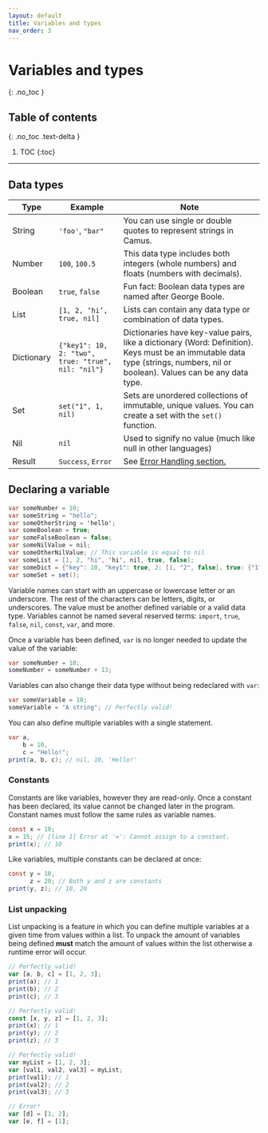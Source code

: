 ```yaml
---
layout: default
title: Variables and types
nav_order: 3
---
```


# Variables and types
{: .no_toc }

## Table of contents
{: .no_toc .text-delta }

1. TOC
{:toc}

---
## Data types

| Type       | Example                                            | Note                                                                                                                                                                          |
| ---------- | -------------------------------------------------- | ----------------------------------------------------------------------------------------------------------------------------------------------------------------------------- |
| String     | `'foo'`, `"bar"`                                   | You can use single or double quotes to represent strings in Camus.                                                                                                            |
| Number     | `100`, `100.5`                                     | This data type includes both integers (whole numbers) and floats (numbers with decimals).                                                                                     |
| Boolean    | `true`, `false`                                    | Fun fact: Boolean data types are named after George Boole.                                                                                                                    |
| List       | `[1, 2, ‘hi’, true, nil]`                          | Lists can contain any data type or combination of data types.                                                                                                                 |
| Dictionary | `{"key1": 10, 2: "two", true: "true", nil: "nil"}` | Dictionaries have key-value pairs, like a dictionary (Word: Definition). Keys must be an immutable data type (strings, numbers, nil or boolean). Values can be any data type. |
| Set        | `set("1", 1, nil)`                                 | Sets are unordered collections of immutable, unique values. You can create a set with the `set()` function.                                                                   |
| Nil        | `nil`                                              | Used to signify no value (much like null in other languages)                                                                                                                  |
| Result     | `Success`, `Error`                                 | See [Error Handling section.](/docs/error-handling)                                                                                                                           |

## Declaring a variable

```cs
var someNumber = 10;
var someString = "hello";
var someOtherString = 'hello';
var someBoolean = true;
var someFalseBoolean = false;
var someNilValue = nil;
var someOtherNilValue; // This variable is equal to nil
var someList = [1, 2, "hi", 'hi', nil, true, false];
var someDict = {"key": 10, "key1": true, 2: [1, "2", false], true: {"1": 2}};
var someSet = set();
```

Variable names can start with an uppercase or lowercase letter or an underscore. The rest of the characters can be letters, digits, or underscores. The value must be another defined variable or a valid data type. Variables cannot be named several reserved terms: `import`, `true`, `false`, `nil`, `const`, `var`, and more.

Once a variable has been defined, `var` is no longer needed to update the value of the variable:
```cs
var someNumber = 10;
someNumber = someNumber + 13;
```

Variables can also change their data type without being redeclared with `var`:
```cs
var someVariable = 10;
someVariable = "A string"; // Perfectly valid!
```

You can also define multiple variables with a single statement.
```cs
var a,
    b = 10,
    c = "Hello!";
print(a, b, c); // nil, 10, 'Hello!'
```

### Constants

Constants are like variables, however they are read-only. Once a constant has been declared, its value cannot be changed later in the program. Constant names must follow the same rules as variable names.

```cs
const x = 10;
x = 15; // [line 1] Error at '=': Cannot assign to a constant.
print(x); // 10
```

Like variables, multiple constants can be declared at once:
```cs
const y = 10,
      z = 20; // Both y and z are constants
print(y, z); // 10, 20
```

### List unpacking

List unpacking is a feature in which you can define multiple variables at a given time from values within a list.
To unpack the amount of variables being defined **must** match the amount of values within the list otherwise a runtime error will occur.
```js
// Perfectly valid!
var [a, b, c] = [1, 2, 3];
print(a); // 1
print(b); // 2
print(c); // 3

// Perfectly valid!
const [x, y, z] = [1, 2, 3];
print(x); // 1
print(y); // 2
print(z); // 3

// Perfectly valid!
var myList = [1, 2, 3];
var [val1, val2, val3] = myList;
print(val1); // 1
print(val2); // 2
print(val3); // 3

// Error!
var [d] = [1, 2];
var [e, f] = [1];
```